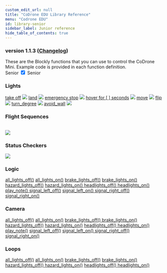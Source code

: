 ```yaml
---
custom_edit_url: null
title: "CoDrone EDU Library Reference"
menu: "Codrone EDU"
id: library-senior
sidebar_label: Junior reference
hide_table_of_contents: true
---
```

<h3 class="homeDocLandingVersion">version 1.1.3 (<a class="orange-link" href="/doc-v2/docs/codrone-mini/blockly/changelog">Changelog</a>)</h3>
These are the Blockly functions that you can use to control the CoDrone Mini. Example code is provided in each function definition.

<div class="center">
    <span class="label-toggle">Senior</span>
<label onClick={function hi(){if(!document.getElementById("juniorSeniorSelector").checked){window.location.href = "/doc-v2/docs/codrone-mini/blockly/reference/library-junior"}}} class="switch">
 <input id="juniorSeniorSelector" type="checkbox"  checked="true" />
  <span class="slider round"></span> 
</label>   <span class="label-toggle">Senior</span>
</div>

<div class="boxLanding">
  <div class="parentContainer">
  <div class="box-reference-shadow">
  <h3>Lights</h3>
    <a href="https://robolinkinc.github.io/doc-v2/docs/codrone-edu/blockly/Senior/01-Flight-Commands/01-takeoff/">take off</a>
    <img src="/doc-v2/img/takeoff.png"></img>
    <a href="https://robolinkinc.github.io/doc-v2/docs/codrone-edu/blockly/Senior/01-Flight-Commands/02-land/">land</a>
      <img src="/doc-v2/img/land.png"></img>
    <a href="https://robolinkinc.github.io/doc-v2/docs/codrone-edu/blockly/Senior/01-Flight-Commands/03-emergency-stop/">emergency stop</a>
      <img src="/doc-v2/img/emergency_stop.png"></img>
    <a href="https://robolinkinc.github.io/doc-v2/docs/codrone-edu/blockly/Senior/01-Flight-Commands/04-hover/">hover for [ ] seconds</a>
      <img src="/doc-v2/img/hover.png"></img>
	<a href="https://robolinkinc.github.io/doc-v2/docs/codrone-edu/blockly/Senior/01-Flight-Commands/05-move/">move</a>
      <img src="/doc-v2/img/move.png"></img>
	<a href="https://robolinkinc.github.io/doc-v2/docs/codrone-edu/blockly/Senior/01-Flight-Commands/06-flip/">flip</a>
      <img src="/doc-v2/img/flip.png"></img>
    <a href="https://robolinkinc.github.io/doc-v2/docs/codrone-edu/blockly/Senior/01-Flight-Commands/07-turn-degree/">turn_degree</a>
      <img src="/doc-v2/img/turn_degree.png"></img>
    <a href="https://robolinkinc.github.io/doc-v2/docs/codrone-edu/blockly/Senior/01-Flight-Commands/08-avoid_wall/">avoid_wall</a>
      <img src="/doc-v2/img/avoid_wall.png"></img>    	  
  </div>
  </div>
  <div  class="parentContainer">
    <div class="box-reference-shadow">
    <h3> Flight Sequences</h3>
    <br />
    <div class="boxLandingColumn2">
        <img src="/doc-v2/img/flips.png"></img>
    </div>
    </div>
  </div>
    <div  class="parentContainer">
     <div class="box-reference-shadow">
    <h3> Status Checkers</h3>
    <div class="boxLandingColumn2"> 
        <img src="/doc-v2/img/code_is_running.png"></img>
    </div>
    </div>
  </div>
</div>
<div class="boxLanding marginTop25">
 <div class="box-reference-shadow">
  <div class="parentContainer">
    <h3>Logic</h3>
    <a href="#">all_lights_off()</a>
    <a href="#">all_lights_on()</a>
    <a href="#">brake_lights_off()</a>
    <a href="#">brake_lights_on()</a>
    <a href="#">hazard_lights_off()</a>
    <a href="#">hazard_lights_on() </a>
    <a href="#">headlights_off() </a>
    <a href="#">headlights_on()</a>
    <a href="#">play_note() </a>
    <a href="#">signal_left_off()</a> 
    <a href="#">signal_left_on() </a>
    <a href="#">signal_right_off() </a>
    <a href="#">signal_right_on()</a>
  </div>
  </div>
  <div class="parentContainer">
   <div class="box-reference-shadow">
    <h3>Camera</h3>
    <a href="#">all_lights_off()</a>
    <a href="#">all_lights_on()</a>
    <a href="#">brake_lights_off() </a>
    <a href="#">brake_lights_on()</a>
    <a href="#">hazard_lights_off()</a>
    <a href="#">hazard_lights_on()</a>
    <a href="#">headlights_off() </a>
    <a href="#">headlights_on()</a>
    <a href="#">play_note()</a>
    <a href="#">signal_left_off()</a> 
    <a href="#">signal_left_on() </a>
    <a href="#">signal_right_off()</a>
    <a href="#">signal_right_on()</a>
  </div>
  </div>
  <div class="parentContainer">
   <div class="box-reference-shadow">
  <h3>Loops</h3>
    <a href="#">all_lights_off()</a> 
    <a href="#">all_lights_on()</a>
    <a href="#">brake_lights_off()</a>
    <a href="#">brake_lights_on()</a>
    <a href="#">hazard_lights_off() </a>
    <a href="#">hazard_lights_on()</a>
    <a href="#">headlights_off() </a>
    <a href="#">headlights_on()</a>
  </div>
  </div>
</div>
